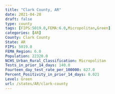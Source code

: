 ```yaml
---
title: "Clark County, AR"
date: 2021-04-28
draft: false
type: county
tags: [FIPS:5019.0,FEMA:6.0,Micropolitan,Green]
categories: [AR]
County: Clark County
State: AR
FIPS: 5019.0
FEMA_Region: 6.0
Population: 22320.0
NCHS_Urban_Rural_Classification: Micropolitan
Tests_in_prior_14_days: 140.0
Fourteen_day_test_rate_per_100000: 627.0
Percent_Positivity_in_prior_14_days: 0.021
Level: Green
url: /states/AR/clark-county
---
```



